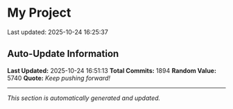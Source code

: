 # My Project


Last updated: 2025-10-24 16:25:37













































































































































































































































































































































































































































































































































































































































































































































































































































































































































































































































































































































































































































































































































































































































































































































































































































































































































































































































































































































































































































































































































































































































































































































































## Auto-Update Information

**Last Updated:** 2025-10-24 16:51:13
**Total Commits:** 1894
**Random Value:** 5740
**Quote:** _Keep pushing forward!_

---
_This section is automatically generated and updated._